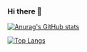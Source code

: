 ### Hi there 👋
[![Anurag's GitHub stats](https://github-readme-stats.vercel.app/api?username=shgawa13&count_private=true&show_icons=true&theme=tokyonight)](https://github.com/shgawa13)

[![Top Langs](https://github-readme-stats.vercel.app/api/top-langs/?username=shgawa13&layout=compact&theme=tokyonight)](https://github.com/shgawa13)


<!--
**shgawa13/shgawa13** is a ✨ _special_ ✨ repository because its `README.md` (this file) appears on your GitHub profile.
Here are some ideas to get you started:
- 🔭 I’m currently working on ...
- 🌱 I’m currently learning ...
- 👯 I’m looking to collaborate on ...
- 🤔 I’m looking for help with ...
- 💬 Ask me about ...
- 📫 How to reach me: ...
- 😄 Pronouns: ...
- ⚡ Fun fact: ... 
-->

